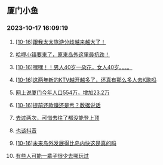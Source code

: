 ## 厦门小鱼 
### 2023-10-17 16:09:19

1. [[10-16]跟我太太旅游分歧越来越大了！](http://bbs.xmfish.com/read-htm-tid-18090031.html)

2. [哈啰小镇要来了，原来岛外这里最抗跌！](http://bbs.xmfish.com/read-htm-tid-18089929.html)

3. [[10-16]嘿嘿！！男人40岁一朵花，女人40岁。。。。](http://bbs.xmfish.com/read-htm-tid-18089938.html)

4. [[10-16]这两年新的KTV越开越多了，还真有那么多人去K歌吗](http://bbs.xmfish.com/read-htm-tid-18090085.html)

5. [网上说厦门今年人口554万，增加23.2万](http://bbs.xmfish.com/read-htm-tid-18089955.html)

6. [[10-16]提前还款赚还是亏？数据说话](http://bbs.xmfish.com/read-htm-tid-18089959.html)

7. [去过两次，可惜去往了都没能登上顶](http://bbs.xmfish.com/read-htm-tid-18089946.html)

8. [也谈抖音](http://bbs.xmfish.com/read-htm-tid-18089911.html)

9. [[10-16]未来岛外发展得比岛内快这是真的吗](http://bbs.xmfish.com/read-htm-tid-18090071.html)

10. [有些人可能一辈子很少去哪玩过](http://bbs.xmfish.com/read-htm-tid-18089953.html)

